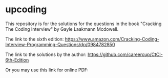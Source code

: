 # upcoding
This repository is for the solutions for the questions in the book "Cracking The Coding Interview" by Gayle Laakmann Mcdowell.

The link to the sixth edition: https://www.amazon.com/Cracking-Coding-Interview-Programming-Questions/dp/0984782850

The link to the solutions by the author: https://github.com/careercup/CtCI-6th-Edition

Or you may use this link for online PDF: 
